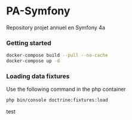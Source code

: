 # PA-Symfony
Repository projet annuel en Symfony 4a

### Getting started

```bash
docker-compose build --pull --no-cache
docker-compose up -d
```
### Loading data fixtures
Use the following command in the php container

```bash
php bin/console doctrine:fixtures:load
```


test